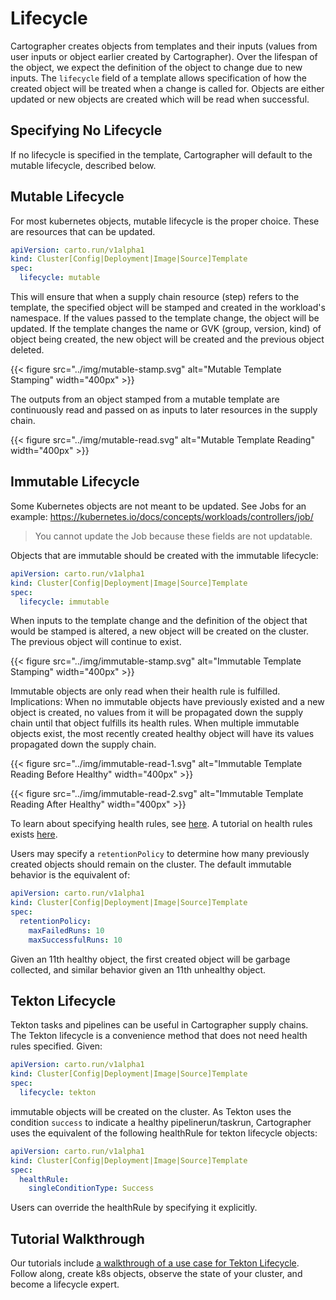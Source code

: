 # Lifecycle

Cartographer creates objects from templates and their inputs (values from user inputs or object earlier created by
Cartographer). Over the lifespan of the object, we expect the definition of the object to change due to new inputs. The
`lifecycle` field of a template allows specification of how the created object will be treated when a change is called
for. Objects are either updated or new objects are created which will be read when successful.

## Specifying No Lifecycle

If no lifecycle is specified in the template, Cartographer will default to the mutable lifecycle, described below.

## Mutable Lifecycle

For most kubernetes objects, mutable lifecycle is the proper choice. These are resources that can be updated.

```yaml
apiVersion: carto.run/v1alpha1
kind: Cluster[Config|Deployment|Image|Source]Template
spec:
  lifecycle: mutable
```

This will ensure that when a supply chain resource (step) refers to the template, the specified object will be stamped
and created in the workload's namespace. If the values passed to the template change, the object will be updated. If the
template changes the name or GVK (group, version, kind) of object being created, the new object will be created and the
previous object deleted.

{{< figure src="../img/mutable-stamp.svg" alt="Mutable Template Stamping" width="400px" >}}

The outputs from an object stamped from a mutable template are continuously read and passed on as inputs to later
resources in the supply chain.

{{< figure src="../img/mutable-read.svg" alt="Mutable Template Reading" width="400px" >}}

## Immutable Lifecycle

Some Kubernetes objects are not meant to be updated. See Jobs for an example:
https://kubernetes.io/docs/concepts/workloads/controllers/job/

> You cannot update the Job because these fields are not updatable.

Objects that are immutable should be created with the immutable lifecycle:

```yaml
apiVersion: carto.run/v1alpha1
kind: Cluster[Config|Deployment|Image|Source]Template
spec:
  lifecycle: immutable
```

When inputs to the template change and the definition of the object that would be stamped is altered, a new object will
be created on the cluster. The previous object will continue to exist.

{{< figure src="../img/immutable-stamp.svg" alt="Immutable Template Stamping" width="400px" >}}

Immutable objects are only read when their health rule is fulfilled. Implications: When no immutable objects have
previously existed and a new object is created, no values from it will be propagated down the supply chain until that
object fulfills its health rules. When multiple immutable objects exist, the most recently created healthy object will
have its values propagated down the supply chain.

{{< figure src="../img/immutable-read-1.svg" alt="Immutable Template Reading Before Healthy" width="400px" >}}

{{< figure src="../img/immutable-read-2.svg" alt="Immutable Template Reading After Healthy" width="400px" >}}

To learn about specifying health rules, see [here](./health-rules.md). A tutorial on health rules exists
[here](./tutorials/determining-health.md).

Users may specify a `retentionPolicy` to determine how many previously created objects should remain on the cluster. The
default immutable behavior is the equivalent of:

```yaml
apiVersion: carto.run/v1alpha1
kind: Cluster[Config|Deployment|Image|Source]Template
spec:
  retentionPolicy:
    maxFailedRuns: 10
    maxSuccessfulRuns: 10
```

Given an 11th healthy object, the first created object will be garbage collected, and similar behavior given an 11th
unhealthy object.

## Tekton Lifecycle

Tekton tasks and pipelines can be useful in Cartographer supply chains. The Tekton lifecycle is a convenience method
that does not need health rules specified. Given:

```yaml
apiVersion: carto.run/v1alpha1
kind: Cluster[Config|Deployment|Image|Source]Template
spec:
  lifecycle: tekton
```

immutable objects will be created on the cluster. As Tekton uses the condition `success` to indicate a healthy
pipelinerun/taskrun, Cartographer uses the equivalent of the following healthRule for tekton lifecycle objects:

```yaml
apiVersion: carto.run/v1alpha1
kind: Cluster[Config|Deployment|Image|Source]Template
spec:
  healthRule:
    singleConditionType: Success
```

Users can override the healthRule by specifying it explicitly.

## Tutorial Walkthrough

Our tutorials include [a walkthrough of a use case for Tekton Lifecycle](tutorials/lifecycle.md). Follow along, create
k8s objects, observe the state of your cluster, and become a lifecycle expert.
